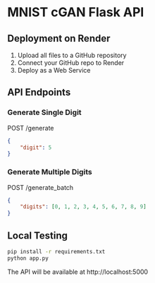# MNIST cGAN Flask API

## Deployment on Render

1. Upload all files to a GitHub repository
2. Connect your GitHub repo to Render
3. Deploy as a Web Service

## API Endpoints

### Generate Single Digit
POST /generate
```json
{
    "digit": 5
}
```

### Generate Multiple Digits  
POST /generate_batch
```json
{
    "digits": [0, 1, 2, 3, 4, 5, 6, 7, 8, 9]
}
```

## Local Testing
```bash
pip install -r requirements.txt
python app.py
```

The API will be available at http://localhost:5000
